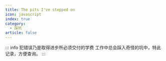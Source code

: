 ```yaml
---
title: The pits I've stepped on
icon: javascript
index: true
category:
  - 踩坑
article: false
---
```


::: info 犯错误乃是取得进步所必须交付的学费
工作中总会踩入奇怪的坑中，特此记录，方便查询。
:::
